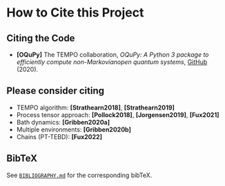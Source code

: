 How to Cite this Project
========================


Citing the Code
---------------

- **[OQuPy]** The TEMPO collaboration, *OQuPy: A Python 3 package to efficiently compute non-Markovianopen quantum systems*, [GitHub](https://doi.org/10.5281/zenodo.4428316) (2020).


Please consider citing
----------------------

- TEMPO algorithm: **[Strathearn2018]**, **[Strathearn2019]**
- Process tensor approach: **[Pollock2018]**, **[Jorgensen2019]**, **[Fux2021]**
- Bath dynamics: **[Gribben2020a]**
- Multiple environments: **[Gribben2020b]**
- Chains (PT-TEBD): **[Fux2022]**


BibTeX
------

See [`BIBLIOGRAPHY.md`](https://github.com/tempoCollaboration/OQuPy/blob/main/BIBLIOGRAPHY.md) for the corresponding bibTeX.
